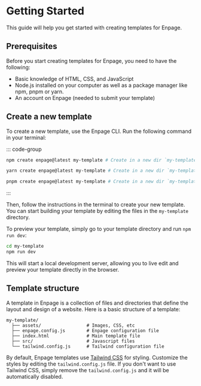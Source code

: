 # Getting Started

This guide will help you get started with creating templates for Enpage.

## Prerequisites

Before you start creating templates for Enpage, you need to have the following:

- Basic knowledge of HTML, CSS, and JavaScript
- Node.js installed on your computer as well as a package manager like npm, pnpm or yarn.
- An account on Enpage (needed to submit your template)

## Create a new template

To create a new template, use the Enpage CLI. Run the following command in your terminal:

::: code-group

```bash [Using npm]
npm create enpage@latest my-template # Create in a new dir `my-template`
```

```bash [Using yarn]
yarn create enpage@latest my-template # Create in a new dir `my-template`
```

```bash [Using pnpm]
pnpm create enpage@latest my-template # Create in a new dir `my-template`
```

:::

Then, follow the instructions in the terminal to create your new template.
You can start building your template by editing the files in the `my-template` directory.

To preview your template, simply go to your template directory and run `npm run dev`:

```bash
cd my-template
npm run dev
```

This will start a local development server, allowing you to live edit and preview your template directly in the browser.

## Template structure

A template in Enpage is a collection of files and directories that define the layout and design of a website. Here is a basic structure of a template:

```plaintext
my-template/
  ├── assets/                 # Images, CSS, etc
  ├── enpage.config.js        # Enpage configuration file
  ├── index.html              # Main template file
  ├── src/                    # Javascript files
  └── tailwind.config.js      # Tailwind configuration file
```

By default, Enpage templates use [Tailwind CSS](https://tailwindcss.com) for styling. Customize the styles by editing the `tailwind.config.js` file. If you don't want to use Tailwind CSS, simply remove the `tailwind.config.js` and it will be automatically disabled.
